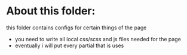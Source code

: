 # About this folder:

this folder contains configs for certain things of the page

- you need to write all local css/scss and js files needed for the page
- eventually i will put every partial that is uses
